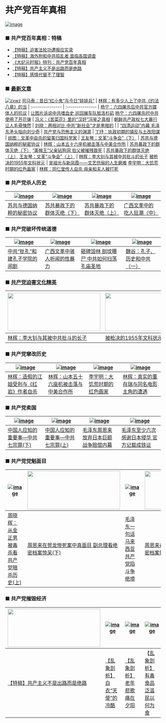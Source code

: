 # 共产党百年真相
 <a href="https://github.com/xjy16/BaiNianCCP/blob/master/Article/Readme/biaoti-0415.pdf" target="_blank">![image](https://cloud.githubusercontent.com/assets/20497750/25068840/1b60a396-2235-11e7-8a16-48b69cbb0917.png)</a>
### ■ 共产党百年真相：特稿
* [【特稿】迫害法轮功遭报应实录](https://github.com/xjy16/BaiNianCCP/blob/master/Article/Readme/phdf.pdf)
* [【特稿】海外附和中共捣乱者 面临各国调查](https://github.com/xjy16/BaiNianCCP/blob/master/Article/Readme/hwfh.pdf)
* [《大纪元时报》特刊：共产党百年真相](https://github.com/xjy16/BaiNianCCP/blob/master/Article/Readme/Tekan_20170317.pdf)  
 * [【特稿】共产主义不是出路而是绝路](https://github.com/xjy16/BaiNianCCP/blob/master/Article/Readme/gczybscl.pdf)
 * [【特稿】感情代替不了理智](https://github.com/xjy16/BaiNianCCP/blob/master/Article/Readme/gqdtbllz.pdf)


 ### ■ [最新文章](https://github.com/xjy16/BaiNianCCP/blob/master/ArticleList/articleList1.md)
[![zxwz](https://cloud.githubusercontent.com/assets/20497750/26518172/5e8d8408-4270-11e7-88bf-b48799d6cace.png)](https://github.com/xjy16/BaiNianCCP/blob/master/Article/Readme/zxwz-0526.pdf)
 <a href="https://github.com/xjy16/BaiNianCCP/blob/master/Article/Readme/hxg.pdf" target="_blank">司马泰：昔日“红小鬼”与今日“娃娃兵”</a>	 | 	<a href="https://github.com/xjy16/BaiNianCCP/blob/master/Article/Readme/yfbz.pdf" target="_blank">林辉：有多少人上了中共《约法八章》的当</a>
 | :--------------- | :--------------- |
 <a href="https://github.com/xjy16/BaiNianCCP/blob/master/Article/Readme/64ky.pdf" target="_blank">杨宁：六四屠杀后中共官方媒体人的抗议</a>	 | 	<a href="https://github.com/xjy16/BaiNianCCP/blob/master/Article/Readme/zgsxs.pdf" target="_blank">让图片诉说中共嗜血史 巡回展车队抵洛杉矶</a>
 <a href="https://github.com/xjy16/BaiNianCCP/blob/master/Article/Readme/64ts.pdf" target="_blank">杨宁：六四屠杀时中共使用了开花弹</a>	 | 	<a href="https://github.com/xjy16/BaiNianCCP/blob/master/Article/Readme/fjz.pdf" target="_blank">冯义：《苦菜花》里的“汉奸”冯鉴之真相</a>
| <a href="https://github.com/xjy16/BaiNianCCP/blob/master/Article/Readme/cxbx.pdf" target="_blank">朝鲜共产政权七大暴行 让人毛骨悚然</a>	 | 	<a href="https://github.com/xjy16/BaiNianCCP/blob/master/Article/Readme/zgha.pdf" target="_blank">刘晓：两相对比 中共“新社会”才是黑暗的</a> |
| <a href="https://github.com/xjy16/BaiNianCCP/blob/master/Article/Readme/sqyd.pdf" target="_blank">“四清运动”内幕 毛泽东矛头指向刘少奇</a>	 | 	<a href="https://github.com/xjy16/BaiNianCCP/blob/master/Article/Readme/gcyy.pdf" target="_blank">共产党与恐怖主义的渊源</a> |
<a href="https://github.com/xjy16/BaiNianCCP/blob/master/Article/Readme/zftg.pdf" target="_blank">丁抒：执政初期的镇反与土改阳谋</a>	 | 	<a href="https://github.com/xjy16/BaiNianCCP/blob/master/Article/Readme/wgzs.pdf" target="_blank">组图：文革中自杀的留美归国科学家</a>
| <a href="https://github.com/xjy16/BaiNianCCP/blob/master/Article/Readme/wgdzh2.pdf" target="_blank">王友琴：文革“斗争会”（下）</a>	 | 	<a href="https://github.com/xjy16/BaiNianCCP/blob/master/Article/Readme/sgnc.pdf" target="_blank">苏共与德国纳粹的秘密协议</a> |
<a href="https://github.com/xjy16/BaiNianCCP/blob/master/Article/Readme/sb56.pdf" target="view_window">林辉：山本五十六座机被击落与中美合作所</a>	 | 	<a href="https://github.com/xjy16/BaiNianCCP/blob/master/Article/Readme/sgqtmj2.pdf" target="_blank">苏共暴政下的群体灭绝（下）</a>
<a href="https://github.com/xjy16/BaiNianCCP/blob/master/Article/Readme/hwfqzgd.pdf" target="_blank">“美猴王”父亲钻狗洞 伯父被摧残致死</a>	 | 	<a href="https://github.com/xjy16/BaiNianCCP/blob/master/Article/Readme/sgqtmj1.pdf" target="_blank">苏共暴政下的群体灭绝（上）</a>
<a href="https://github.com/xjy16/BaiNianCCP/blob/master/Article/Readme/wgdzh1.pdf" target="_blank">王友琴：文革“斗争会”（上）</a>	 | 	<a href="https://github.com/xjy16/BaiNianCCP/blob/master/Article/Readme/ldzyzz.pdf" target="_blank">林辉：李大钊与其被中共批斗的长子</a>
<a href="https://github.com/xjy16/BaiNianCCP/blob/master/Article/Readme/qjdzy.pdf" target="_blank">被枪决的1955年文科状元</a>	 | 	<a href="https://github.com/xjy16/BaiNianCCP/blob/master/Article/Readme/wzgyxfx.pdf" target="_blank">吴祖光与新凤霞——文艺伉俪的人生磨难</a>
 <a href="https://github.com/xjy16/BaiNianCCP/blob/master/Article/Readme/djhhj.pdf" target="_blank">李宇明：大饥荒时期的红色画家</a>	 | 	<a href="https://github.com/xjy16/BaiNianCCP/blob/master/Article/Readme/trtcrzs.pdf" target="_blank">林辉：同仁堂传人自杀 母亲和夫人被打死</a>



 ### ■ 共产党杀人历史
 
 | [![image](https://cloud.githubusercontent.com/assets/18081243/24584561/235e165e-1737-11e7-8f87-08229efb9bd6.jpg)](https://github.com/xjy16/BaiNianCCP/blob/master/Article/Readme/sgnc.pdf) | [![image](https://cloud.githubusercontent.com/assets/18081243/24584564/27e1bf6e-1737-11e7-8b71-3031c6b4470b.jpg)](https://github.com/xjy16/BaiNianCCP/blob/master/Article/Readme/sgqtmj2.pdf) | [![image](https://cloud.githubusercontent.com/assets/18081243/24584566/2b859474-1737-11e7-9fcf-9a59a01143ab.jpg)](https://github.com/xjy16/BaiNianCCP/blob/master/Article/Readme/sgqtmj1.pdf) | [![image](https://cloud.githubusercontent.com/assets/18081243/24590323/9ff588a4-17b0-11e7-87a8-76a96f419a20.jpg)](https://github.com/xjy16/BaiNianCCP/blob/master/Article/Readme/crkc2.pdf) | 
 | --------------- | --------------- | --------------- | --------------- |
 | [苏共与德国纳粹的秘密协议](https://github.com/xjy16/BaiNianCCP/blob/master/Article/Readme/sgnc.pdf) | [苏共暴政下的群体灭绝（下）](https://github.com/xjy16/BaiNianCCP/blob/master/Article/Readme/sgqtmj2.pdf) | [苏共暴政下的群体灭绝（上）](https://github.com/xjy16/BaiNianCCP/blob/master/Article/Readme/sgqtmj1.pdf) | [广西文革中的吃人狂潮（中）](https://github.com/xjy16/BaiNianCCP/blob/master/Article/Readme/crkc2.pdf) |
 
 ### ■ 共产党破坏传统道德
 
 | [![image](https://cloud.githubusercontent.com/assets/18081243/24590322/984c05c4-17b0-11e7-9421-892044616c2f.jpg)](https://github.com/xjy16/BaiNianCCP/blob/master/Article/Readme/kzxy.pdf) | [![image](https://cloud.githubusercontent.com/assets/18081243/24590323/9ff588a4-17b0-11e7-87a8-76a96f419a20.jpg)](https://github.com/xjy16/BaiNianCCP/blob/master/Article/Readme/hrtwxbl.pdf) | [![image](https://cloud.githubusercontent.com/assets/18081243/24590326/a7909b62-17b0-11e7-8f55-55231ecbfe8e.jpg)](https://github.com/xjy16/BaiNianCCP/blob/master/Article/Readme/zbhl.pdf) | [![image](https://cloud.githubusercontent.com/assets/18081243/24590327/a9285be0-17b0-11e7-9161-43fcb3f97bd2.jpg)](https://github.com/xjy16/BaiNianCCP/blob/master/Article/Readme/kzlszg1.pdf) | 
 | --------------- | --------------- | --------------- | --------------- |
 | [中共“批孔”和建孔子学院的闹剧](https://github.com/xjy16/BaiNianCCP/blob/master/Article/Readme/kzxy.pdf) | [广西文革中骇人听闻的性暴力](https://github.com/xjy16/BaiNianCCP/blob/master/Article/Readme/hrtwxbl.pdf) | [砸碑毁林 刨坟曝尸 中共如何扫荡孔庙圣地](https://github.com/xjy16/BaiNianCCP/blob/master/Article/Readme/zbhl.pdf) | [魏谷：孔子、历史和中共（一）](https://github.com/xjy16/BaiNianCCP/blob/master/Article/Readme/kzlszg1.pdf) | 
 
 ### ■ [共产党迫害文化精英](https://github.com/xjy16/BaiNianCCP/blob/master/ArticleList/phjy/articleList1.md)
 
| [<img src="https://cloud.githubusercontent.com/assets/18081243/24584568/3034fde8-1737-11e7-964d-849b7599f51d.jpg" width="300" height="123">](https://github.com/xjy16/BaiNianCCP/blob/master/Article/Readme/ldzyzz.pdf) | [<img src="https://cloud.githubusercontent.com/assets/18081243/24590366/655ddcfe-17b1-11e7-87cd-b9e29ea40462.jpg" width="300" height="123">](https://github.com/xjy16/BaiNianCCP/blob/master/Article/Readme/qjdzy.pdf) | [<img src="https://cloud.githubusercontent.com/assets/18081243/24590367/655f011a-17b1-11e7-94ff-6c6ffd3b97cf.jpg" width="300" height="123">](https://github.com/xjy16/BaiNianCCP/blob/master/Article/Readme/wzgyxfx.pdf) | [<img src="https://cloud.githubusercontent.com/assets/18081243/24590365/655d7674-17b1-11e7-92a6-1841f118c507.jpg" width="300" height="123">](https://github.com/xjy16/BaiNianCCP/blob/master/Article/Readme/fzkwg.pdf) |
| --------------- | --------------- | --------------- | --------------- |
| [林辉：李大钊与其被中共批斗的长子](https://github.com/xjy16/BaiNianCCP/blob/master/Article/Readme/ldzyzz.pdf) | [被枪决的1955年文科状元](https://github.com/xjy16/BaiNianCCP/blob/master/Article/Readme/qjdzy.pdf) | [吴祖光与新凤霞——文艺伉俪的人生磨难](https://github.com/xjy16/BaiNianCCP/blob/master/Article/Readme/wzgyxfx.pdf) | [中国漫画开拓者丰子恺的文革遭遇](https://github.com/xjy16/BaiNianCCP/blob/master/Article/Readme/fzkwg.pdf) |

### ■ 共产党窜改历史
 
 | [![image](https://cloud.githubusercontent.com/assets/18081243/24590497/d0e23a04-17b3-11e7-8602-4a94920a9ef5.jpg)](https://github.com/xjy16/BaiNianCCP/blob/master/Article/Readme/zjjj.pdf) | [![image](https://cloud.githubusercontent.com/assets/18081243/24590495/d0e16d36-17b3-11e7-9952-c15d04917ebe.jpg)](https://github.com/xjy16/BaiNianCCP/blob/master/Article/Readme/sb56.pdf) | [![image](https://cloud.githubusercontent.com/assets/18081243/24590498/d0e29486-17b3-11e7-96a8-c3e025ba0249.jpg)](https://github.com/xjy16/BaiNianCCP/blob/master/Article/Readme/djhhj.pdf) | [![image](https://cloud.githubusercontent.com/assets/18081243/24590496/d0e194d2-17b3-11e7-8568-53145a296bad.jpg)](https://github.com/xjy16/BaiNianCCP/blob/master/Article/Readme/zsdcr.pdf) | 
 | --------------- | --------------- | --------------- | --------------- |
 | [林辉：造假的江姐受刑与《红岩》作者自杀](https://github.com/xjy16/BaiNianCCP/blob/master/Article/Readme/zjjj.pdf) | <a href="https://github.com/xjy16/BaiNianCCP/blob/master/Article/Readme/sb56.pdf" target="view_window">林辉：山本五十六座机被击落与中美合作所</a> | [李宇明：大饥荒时期的红色画家](https://github.com/xjy16/BaiNianCCP/blob/master/Article/Readme/djhhj.pdf) | [林辉：真实的董存瑞与同名电影主角的遭遇](https://github.com/xjy16/BaiNianCCP/blob/master/Article/Readme/zsdcr.pdf) |

### ■ 共产党卖国
 
 | [![image](https://cloud.githubusercontent.com/assets/18081243/24590526/37a7deec-17b4-11e7-813a-97f702fc6da6.jpg)](https://github.com/xjy16/BaiNianCCP/blob/master/Article/Readme/zgqzz2.pdf) | [![image](https://cloud.githubusercontent.com/assets/18081243/24590527/37a8ca82-17b4-11e7-8706-36b888ee68d0.jpg)](https://github.com/xjy16/BaiNianCCP/blob/master/Article/Readme/zgqzz1.pdf) | [![image](https://cloud.githubusercontent.com/assets/18081243/24590529/37ac61ba-17b4-11e7-9bd5-303e7de63886.jpg)](https://github.com/xjy16/BaiNianCCP/blob/master/Article/Readme/fqpc.pdf) | [![image](https://cloud.githubusercontent.com/assets/18081243/24590528/37a9f0f6-17b4-11e7-8223-021777d5049c.jpg)](https://github.com/xjy16/BaiNianCCP/blob/master/Article/Readme/gxrbqh.pdf) | 
 | --------------- | --------------- | --------------- | --------------- |
 | [中国人应知的重要事—中共七宗罪(下)](https://github.com/xjy16/BaiNianCCP/blob/master/Article/Readme/zgqzz2.pdf) | [中国人应知的重要事—中共七宗罪(上)](https://github.com/xjy16/BaiNianCCP/blob/master/Article/Readme/zgqzz1.pdf) | [毛泽东周恩来放弃日本巨额战争赔偿内幕](https://github.com/xjy16/BaiNianCCP/blob/master/Article/Readme/fqpc.pdf) | [毛泽东至少六次感谢日本侵华 官方记载成铁证](https://github.com/xjy16/BaiNianCCP/blob/master/Article/Readme/gxrbqh.pdf) |

### ■ 共产党党魁面目
 
 | [![image](https://cloud.githubusercontent.com/assets/18081243/24590543/76ec4c14-17b4-11e7-82f2-45692489cb7b.jpg)](https://github.com/xjy16/BaiNianCCP/blob/master/Article/Readme/jznds1.pdf) | [<img src="https://cloud.githubusercontent.com/assets/18081243/24590542/76ebadc2-17b4-11e7-8f95-8d691a70f738.jpg" width="300" height="123">](https://github.com/xjy16/BaiNianCCP/blob/master/Article/Readme/zelzmm2.pdf) | [![image](https://cloud.githubusercontent.com/assets/18081243/24590544/76ef1354-17b4-11e7-8670-64f9dc6c5c0a.jpg)](https://github.com/xjy16/BaiNianCCP/blob/master/Article/Readme/mlxydzjj.pdf) | [<img src="https://cloud.githubusercontent.com/assets/18081243/24590542/76ebadc2-17b4-11e7-8f95-8d691a70f738.jpg" width="300" height="123">](https://github.com/xjy16/BaiNianCCP/blob/master/Article/Readme/zelzmm1.pdf) | 
 | --------------- | --------------- | --------------- | --------------- |
 | [周晓辉：从金正男被毒杀看共产党暗杀历史(上)](https://github.com/xjy16/BaiNianCCP/blob/master/Article/Readme/jznds1.pdf) | [周恩来在贺龙惨死案中真面目 副总理看绝密档案惊呆(下)](https://github.com/xjy16/BaiNianCCP/blob/master/Article/Readme/zelzmm2.pdf) | [毛泽东一句话 马来西亚共产党陷斗争绝境](https://github.com/xjy16/BaiNianCCP/blob/master/Article/Readme/mlxydzjj.pdf) | [周恩来在贺龙惨死案中真面目 副总理看绝密档案惊呆(上)](https://github.com/xjy16/BaiNianCCP/blob/master/Article/Readme/zelzmm1.pdf) |

### ■ 共产党摧毁经济
 
 | [<img src="https://cloud.githubusercontent.com/assets/18081243/24590587/0e5e6276-17b5-11e7-8fe0-6ac97790f8a7.jpg" width="300" height="123">](https://github.com/xjy16/BaiNianCCP/blob/master/Article/Readme/gczybscl.pdf) | [![image](https://cloud.githubusercontent.com/assets/18081243/24590585/0e5bd286-17b5-11e7-9374-a2c9f4627c6c.jpg)](https://github.com/xjy16/BaiNianCCP/blob/master/Article/Readme/bytslk.pdf) | [![image](https://cloud.githubusercontent.com/assets/18081243/24590586/0e5dc460-17b5-11e7-9437-a4dea2703900.jpg)](https://github.com/xjy16/BaiNianCCP/blob/master/Article/Readme/lnbg.pdf) | [![image](https://cloud.githubusercontent.com/assets/18081243/24590588/0e6043fc-17b5-11e7-99d0-c926e6f3a9c4.jpg)](https://github.com/xjy16/BaiNianCCP/blob/master/Article/Readme/ydspfl.pdf) | 
 | --------------- | --------------- | --------------- | --------------- |
 | [【特稿】共产主义不是出路而是绝路](https://github.com/xjy16/BaiNianCCP/blob/master/Article/Readme/gczybscl.pdf) | [【乱象剖析】白衣“天使”的冷酷](https://github.com/xjy16/BaiNianCCP/blob/master/Article/Readme/bytslk.pdf) | [【乱象剖析】老年悲歌 痛在夕阳](https://github.com/xjy16/BaiNianCCP/blob/master/Article/Readme/lnbg.pdf) | 【[乱象剖析】有毒食品泛滥 民以何为食](https://github.com/xjy16/BaiNianCCP/blob/master/Article/Readme/ydspfl.pdf) |
